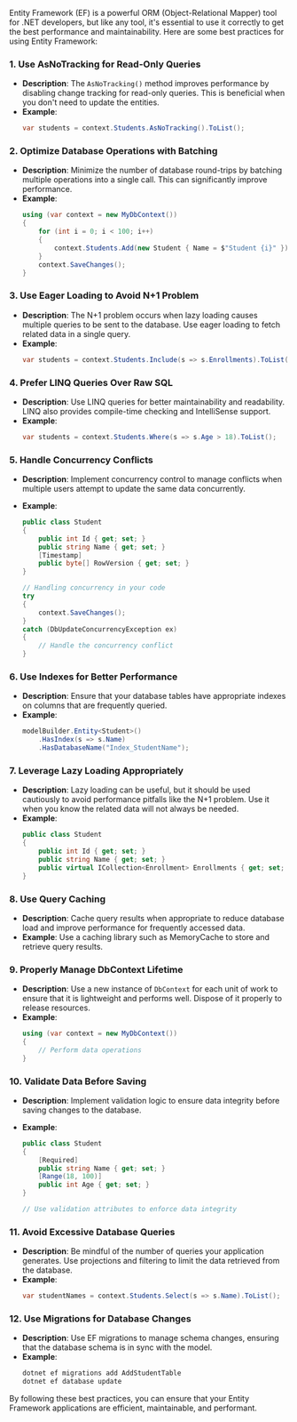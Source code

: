 Entity Framework (EF) is a powerful ORM (Object-Relational Mapper) tool for .NET developers, but like any tool, it's essential to use it correctly to get the best performance and maintainability. Here are some best practices for using Entity Framework:

### 1. **Use AsNoTracking for Read-Only Queries**

- **Description**: The `AsNoTracking()` method improves performance by disabling change tracking for read-only queries. This is beneficial when you don't need to update the entities.
- **Example**:
  ```csharp
  var students = context.Students.AsNoTracking().ToList();
  ```

### 2. **Optimize Database Operations with Batching**

- **Description**: Minimize the number of database round-trips by batching multiple operations into a single call. This can significantly improve performance.
- **Example**:
  ```csharp
  using (var context = new MyDbContext())
  {
      for (int i = 0; i < 100; i++)
      {
          context.Students.Add(new Student { Name = $"Student {i}" });
      }
      context.SaveChanges();
  }
  ```

### 3. **Use Eager Loading to Avoid N+1 Problem**

- **Description**: The N+1 problem occurs when lazy loading causes multiple queries to be sent to the database. Use eager loading to fetch related data in a single query.
- **Example**:
  ```csharp
  var students = context.Students.Include(s => s.Enrollments).ToList();
  ```

### 4. **Prefer LINQ Queries Over Raw SQL**

- **Description**: Use LINQ queries for better maintainability and readability. LINQ also provides compile-time checking and IntelliSense support.
- **Example**:
  ```csharp
  var students = context.Students.Where(s => s.Age > 18).ToList();
  ```

### 5. **Handle Concurrency Conflicts**

- **Description**: Implement concurrency control to manage conflicts when multiple users attempt to update the same data concurrently.
- **Example**:

  ```csharp
  public class Student
  {
      public int Id { get; set; }
      public string Name { get; set; }
      [Timestamp]
      public byte[] RowVersion { get; set; }
  }

  // Handling concurrency in your code
  try
  {
      context.SaveChanges();
  }
  catch (DbUpdateConcurrencyException ex)
  {
      // Handle the concurrency conflict
  }
  ```

### 6. **Use Indexes for Better Performance**

- **Description**: Ensure that your database tables have appropriate indexes on columns that are frequently queried.
- **Example**:
  ```csharp
  modelBuilder.Entity<Student>()
      .HasIndex(s => s.Name)
      .HasDatabaseName("Index_StudentName");
  ```

### 7. **Leverage Lazy Loading Appropriately**

- **Description**: Lazy loading can be useful, but it should be used cautiously to avoid performance pitfalls like the N+1 problem. Use it when you know the related data will not always be needed.
- **Example**:
  ```csharp
  public class Student
  {
      public int Id { get; set; }
      public string Name { get; set; }
      public virtual ICollection<Enrollment> Enrollments { get; set; }
  }
  ```

### 8. **Use Query Caching**

- **Description**: Cache query results when appropriate to reduce database load and improve performance for frequently accessed data.
- **Example**: Use a caching library such as MemoryCache to store and retrieve query results.

### 9. **Properly Manage DbContext Lifetime**

- **Description**: Use a new instance of `DbContext` for each unit of work to ensure that it is lightweight and performs well. Dispose of it properly to release resources.
- **Example**:
  ```csharp
  using (var context = new MyDbContext())
  {
      // Perform data operations
  }
  ```

### 10. **Validate Data Before Saving**

- **Description**: Implement validation logic to ensure data integrity before saving changes to the database.
- **Example**:

  ```csharp
  public class Student
  {
      [Required]
      public string Name { get; set; }
      [Range(18, 100)]
      public int Age { get; set; }
  }

  // Use validation attributes to enforce data integrity
  ```

### 11. **Avoid Excessive Database Queries**

- **Description**: Be mindful of the number of queries your application generates. Use projections and filtering to limit the data retrieved from the database.
- **Example**:
  ```csharp
  var studentNames = context.Students.Select(s => s.Name).ToList();
  ```

### 12. **Use Migrations for Database Changes**

- **Description**: Use EF migrations to manage schema changes, ensuring that the database schema is in sync with the model.
- **Example**:
  ```bash
  dotnet ef migrations add AddStudentTable
  dotnet ef database update
  ```

By following these best practices, you can ensure that your Entity Framework applications are efficient, maintainable, and performant.
